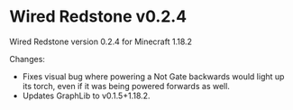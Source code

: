 # Wired Redstone v0.2.4

Wired Redstone version 0.2.4 for Minecraft 1.18.2

Changes:

* Fixes visual bug where powering a Not Gate backwards would light up its torch, even if it was being powered forwards
  as well.
* Updates GraphLib to v0.1.5+1.18.2.
